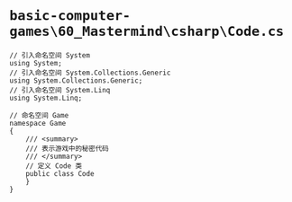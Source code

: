 # `basic-computer-games\60_Mastermind\csharp\Code.cs`

```
// 引入命名空间 System
using System;
// 引入命名空间 System.Collections.Generic
using System.Collections.Generic;
// 引入命名空间 System.Linq
using System.Linq;

// 命名空间 Game
namespace Game
{
    /// <summary>
    /// 表示游戏中的秘密代码
    /// </summary>
    // 定义 Code 类
    public class Code
    }
}
```